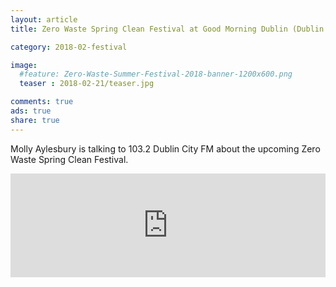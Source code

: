 ```yaml
---
layout: article
title: Zero Waste Spring Clean Festival at Good Morning Dublin (Dublin City FM)

category: 2018-02-festival

image:
  #feature: Zero-Waste-Summer-Festival-2018-banner-1200x600.png
  teaser : 2018-02-21/teaser.jpg

comments: true
ads: true
share: true
---
```


Molly Aylesbury is talking to 103.2 Dublin City FM about the upcoming Zero Waste Spring Clean Festival.

<iframe width="100%" height="166" scrolling="no" frameborder="no" allow="autoplay" src="https://w.soundcloud.com/player/?url=https%3A//api.soundcloud.com/tracks/402939648&color=%23ff5500&auto_play=false&hide_related=false&show_comments=true&show_user=true&show_reposts=false&show_teaser=true"></iframe>
